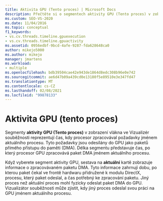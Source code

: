 ```yaml
---
title: Aktivita GPU (Tento proces) | Microsoft Docs
description: Přečtěte si o segmentech aktivity GPU (Tento proces) v zobrazení vláken Vizualizátor souběžnosti.
ms.custom: SEO-VS-2020
ms.date: 11/04/2016
ms.topic: conceptual
f1_keywords:
- vs.cv.threads.timeline.gpuexecution
- vs.cv.threads.timeline.gpuactivity
ms.assetid: 0956edbf-9bcd-4afe-9287-fda628648ca0
author: mikejo5000
ms.author: mikejo
manager: jmartens
ms.workload:
- multiple
ms.openlocfilehash: bdb39504cae42e943de1864d8edc308b96e0e742
ms.sourcegitcommit: ae6d47b09a439cd0e13180f5e89510e3e347fd47
ms.translationtype: MT
ms.contentlocale: cs-CZ
ms.lasthandoff: 02/08/2021
ms.locfileid: "99878133"
---
```

# <a name="gpu-activity-this-process"></a>Aktivita GPU (tento proces)
Segmenty **aktivity GPU (Tento proces)** v zobrazení vlákna ve Vizualizér souběžnosti reprezentují čas, kdy procesor zpracovával požadavky jménem aktuálního procesu. Tyto požadavky jsou odesílány do GPU jako paketů přímého přístupu do paměti (DMA). Délka segmentu představuje čas, po který procesor GPU zpracovává paket DMA jménem aktuálního procesu.

 Když vyberete segment aktivity GPU, sestava na **aktuální** kartě zobrazuje informace o zpracovávaném paketu DMA. Tyto informace zahrnují dobu, po kterou paket čekal ve frontě hardwaru přidružené k modulu DirectX, procesu, který paket odeslal, a čas potřebný ke zpracování paketu. Jiný proces než aktuální proces mohl fyzicky odeslat paket DMA do GPU. Vizualizátor souběžnosti může zjistit, kdy jiný proces odeslal svou práci na GPU jménem aktuálního procesu.
